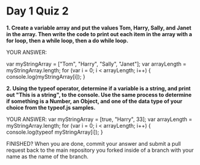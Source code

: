 # Day 1 Quiz 2

**1. Create a variable array and put the values Tom, Harry, Sally, and Janet in the array. Then write the code to print out each item in the array with a for loop, then a while loop, then a do while loop.**

YOUR ANSWER:

var myStringArray = ["Tom", "Harry", "Sally", "Janet"];
var arrayLength = myStringArray.length;
for (var i = 0; i < arrayLength; i++) {
    console.log(myStringArray[i]);
}

**2. Using the typeof operator, determine if a variable is a string, and print out "This is a string", to the console. Use the same process to determine if something is a Number, an Object, and one of the data type of your choice from the typeof.js samples.**

YOUR ANSWER:
var myStringArray = [true, "Harry", 33];
var arrayLength = myStringArray.length;
for (var i = 0; i < arrayLength; i++) {
    console.log(typeof myStringArray[i]);
}


FINISHED? When you are done, commit your answer and submit a pull request back to the main repository you forked inside of a branch with your name as the name of the branch.
